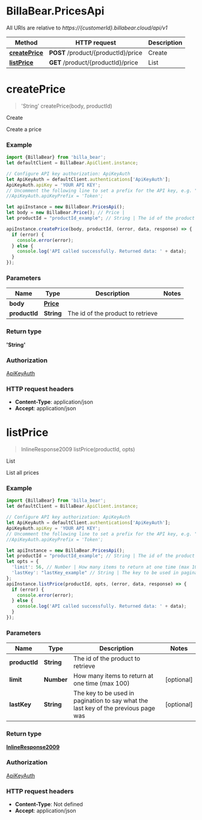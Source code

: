 # BillaBear.PricesApi

All URIs are relative to *https://{customerId}.billabear.cloud/api/v1*

Method | HTTP request | Description
------------- | ------------- | -------------
[**createPrice**](PricesApi.md#createPrice) | **POST** /product/{productId}/price | Create
[**listPrice**](PricesApi.md#listPrice) | **GET** /product/{productId}/price | List

<a name="createPrice"></a>
# **createPrice**
> &#x27;String&#x27; createPrice(body, productId)

Create

Create a price

### Example
```javascript
import {BillaBear} from 'billa_bear';
let defaultClient = BillaBear.ApiClient.instance;

// Configure API key authorization: ApiKeyAuth
let ApiKeyAuth = defaultClient.authentications['ApiKeyAuth'];
ApiKeyAuth.apiKey = 'YOUR API KEY';
// Uncomment the following line to set a prefix for the API key, e.g. "Token" (defaults to null)
//ApiKeyAuth.apiKeyPrefix = 'Token';

let apiInstance = new BillaBear.PricesApi();
let body = new BillaBear.Price(); // Price | 
let productId = "productId_example"; // String | The id of the product to retrieve

apiInstance.createPrice(body, productId, (error, data, response) => {
  if (error) {
    console.error(error);
  } else {
    console.log('API called successfully. Returned data: ' + data);
  }
});
```

### Parameters

Name | Type | Description  | Notes
------------- | ------------- | ------------- | -------------
 **body** | [**Price**](Price.md)|  | 
 **productId** | **String**| The id of the product to retrieve | 

### Return type

**&#x27;String&#x27;**

### Authorization

[ApiKeyAuth](../README.md#ApiKeyAuth)

### HTTP request headers

 - **Content-Type**: application/json
 - **Accept**: application/json

<a name="listPrice"></a>
# **listPrice**
> InlineResponse2009 listPrice(productId, opts)

List

List all prices

### Example
```javascript
import {BillaBear} from 'billa_bear';
let defaultClient = BillaBear.ApiClient.instance;

// Configure API key authorization: ApiKeyAuth
let ApiKeyAuth = defaultClient.authentications['ApiKeyAuth'];
ApiKeyAuth.apiKey = 'YOUR API KEY';
// Uncomment the following line to set a prefix for the API key, e.g. "Token" (defaults to null)
//ApiKeyAuth.apiKeyPrefix = 'Token';

let apiInstance = new BillaBear.PricesApi();
let productId = "productId_example"; // String | The id of the product to retrieve
let opts = { 
  'limit': 56, // Number | How many items to return at one time (max 100)
  'lastKey': "lastKey_example" // String | The key to be used in pagination to say what the last key of the previous page was
};
apiInstance.listPrice(productId, opts, (error, data, response) => {
  if (error) {
    console.error(error);
  } else {
    console.log('API called successfully. Returned data: ' + data);
  }
});
```

### Parameters

Name | Type | Description  | Notes
------------- | ------------- | ------------- | -------------
 **productId** | **String**| The id of the product to retrieve | 
 **limit** | **Number**| How many items to return at one time (max 100) | [optional] 
 **lastKey** | **String**| The key to be used in pagination to say what the last key of the previous page was | [optional] 

### Return type

[**InlineResponse2009**](InlineResponse2009.md)

### Authorization

[ApiKeyAuth](../README.md#ApiKeyAuth)

### HTTP request headers

 - **Content-Type**: Not defined
 - **Accept**: application/json

